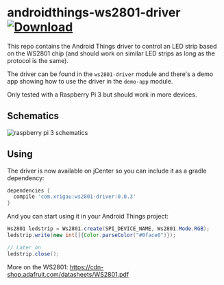 # androidthings-ws2801-driver [ ![Download](https://api.bintray.com/packages/xrigau/maven/ws2801-driver/images/download.svg) ](https://bintray.com/xrigau/maven/ws2801-driver/_latestVersion)

This repo contains the Android Things driver to control an LED strip based on the WS2801 chip (and should work on similar LED strips as long as the protocol is the same).

The driver can be found in the `ws2801-driver` module and there's a demo app showing how to use the driver in the `demo-app` module.

Only tested with a Raspberry Pi 3 but should work in more devices.

## Schematics

![raspberry pi 3 schematics](rpi3-schematics.png)


## Using

The driver is now available on jCenter so you can include it as a gradle dependency:

```groovy
dependencies {
  compile 'com.xrigau:ws2801-driver:0.0.3'
}
```

And you can start using it in your Android Things project:

```java
Ws2801 ledstrip = Ws2801.create(SPI_DEVICE_NAME, Ws2801.Mode.RGB);
ledstrip.write(new int[]{Color.parseColor("#0face0")});

// Later on
ledstrip.close();
```
More on the WS2801: https://cdn-shop.adafruit.com/datasheets/WS2801.pdf
